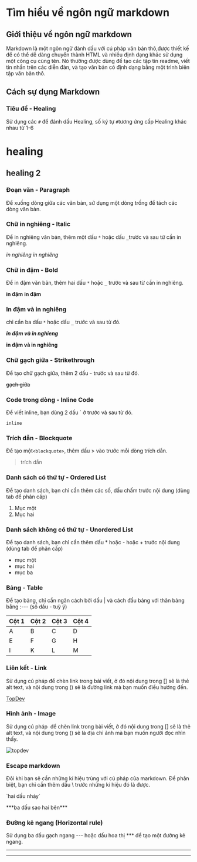 # Tìm hiểu về ngôn ngữ markdown 

## Giới thiệu về ngôn ngữ markdown 

Markdown là một ngôn ngữ đánh dấu với cú pháp văn bản thô,được thiết kế để có thể dễ dàng chuyển thành HTML và nhiều định dạng khác sử dụng một công cụ cùng tên. Nó thường được dùng để tạo các tập tin readme, viết tin nhắn trên các diễn đàn, và tạo văn bản có định dạng bằng một trình biên tập văn bản thô.

## Cách sự dụng Markdown 

### Tiêu đề - Healing

Sử dụng các `#` để đánh dấu Healing, số ký tự `#`tương ứng cấp Healing khác nhau  từ 1-6

# healing
## healing 2

### Đoạn văn - Paragraph

Để xuống dòng giữa các văn bản, sử dụng một dòng trống để tách các dòng văn bản. 

### Chữ in nghiêng - Italic

Để in nghiêng văn bản, thêm một dấu `*` hoặc dấu `_`trước và sau từ cần in nghiêng.

*in nghiêng*
_in nghiêng_

### Chữ in đậm - Bold

Để in đậm văn bản, thêm hai dấu `*` hoặc `_` trước và sau từ cần in nghiêng.

**in đậm**
__in đậm__

### In đậm và in nghiêng

chỉ cần ba dấu `*` hoặc dấu `_` trước và sau từ đó.

***in đậm và in nghieng***

__in đậm và in nghiêng__

### Chữ gạch giữa - Strikethrough

Để tạo chữ gạch giữa, thêm 2 dấu `~` trước và sau từ đó. 

~~gạch giữa~~

### Code trong dòng - Inline Code

Để viết inline, bạn dùng 2 dấu ` ở trước và sau từ đó.

`inline`

### Trích dẫn - Blockquote

Để tạo một`<blockquote>`, thêm dấu > vào trước mỗi dòng trích dẫn.

> trích dẫn 

### Danh sách có thứ tự - Ordered List

Để tạo danh sách, bạn chỉ cần thêm các số, dấu chấm trước nội dung (dùng tab để phân cấp)

1. Mục một
 2. Mục hai

### Danh sách không có thứ tự - Unordered List

Để tạo danh sách, bạn chỉ cần thêm dấu * hoặc - hoặc + trước nội dung (dùng tab để phân cấp)

- mục một
 - mục hai
 - mục ba

### Bảng - Table

Để tạo bảng, chỉ cần ngăn cách bởi dấu | và cách đầu bảng với thân bảng bằng :--- (số dấu - tuỳ ý)

| Cột 1 | Cột 2 | Cột 3 | Cột 4 |
| :--- | :--- | :--- | :--- |
| A | B | C | D |
| E | F | G | H |
| I | K | L | M |


### Liên kết - Link

Sử dụng cú pháp []() để chèn link trong bài viết, ở đó nội dung trong [] sẽ là thẻ alt text, và nội dung trong () sẽ là đường link mà bạn muốn điều hướng đến.

[TopDev](https://topdev.vn)

### Hình ảnh - Image

Sử dụng cú pháp ![]() để chèn link trong bài viết, ở đó nội dung trong [] sẽ là thẻ alt text, và nội dung trong () sẽ là địa chỉ ảnh mà bạn muốn người đọc nhìn thấy.

![topdev](https://topdev.vn)

### Escape markdown

Đôi khi bạn sẽ cần những kí hiệu trùng với cú pháp của markdown. Để phân biệt, bạn chỉ cần thêm dấu \ trước những kí hiệu đó là được.

\`hai dấu nháy\`

\*\*\*ba dấu sao hai bên\*\*\*

### Đường kẻ ngang (Horizontal rule)

Sử dụng ba dấu gạch ngang --- hoặc dấu hoa thị *** để tạo một đường kẻ ngang.

*** 
---


